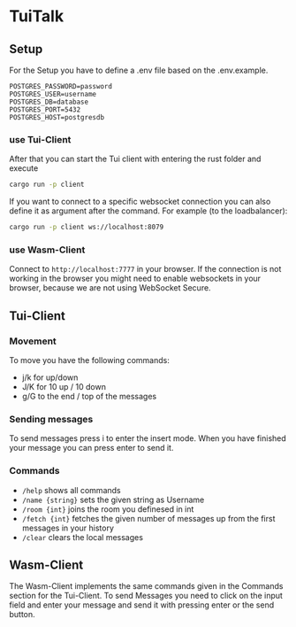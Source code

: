 # TuiTalk
## Setup
For the Setup you have to define a .env file based on the .env.example.
```env
POSTGRES_PASSWORD=password
POSTGRES_USER=username
POSTGRES_DB=database
POSTGRES_PORT=5432
POSTGRES_HOST=postgresdb
```
### use Tui-Client
After that you can start the Tui client with entering the rust folder and execute
```bash 
cargo run -p client
```
If you want to connect to a specific websocket connection you can also define it as argument after the command. For example (to the loadbalancer):
```bash 
cargo run -p client ws://localhost:8079
```

### use Wasm-Client
Connect to `http://localhost:7777` in your browser.
If the connection is not working in the browser you might need to enable websockets in your browser, because we are not using WebSocket Secure.

## Tui-Client
### Movement
To move you have the following commands:
- j/k for up/down
- J/K for 10 up / 10 down
- g/G to the end / top of the messages

### Sending messages
To send messages press i to enter the insert mode.
When you have finished your message you can press enter to send it.

### Commands
- `/help` shows all commands
- `/name {string}` sets the given string as Username
- `/room {int}` joins the room you definesed in int
- `/fetch {int}` fetches the given number of messages up from the first messages in your history
- `/clear` clears the local messages

## Wasm-Client
The Wasm-Client implements the same commands given in the Commands section for the Tui-Client.
To send Messages you need to click on the input field and enter your message and send it with pressing enter or the send button.
